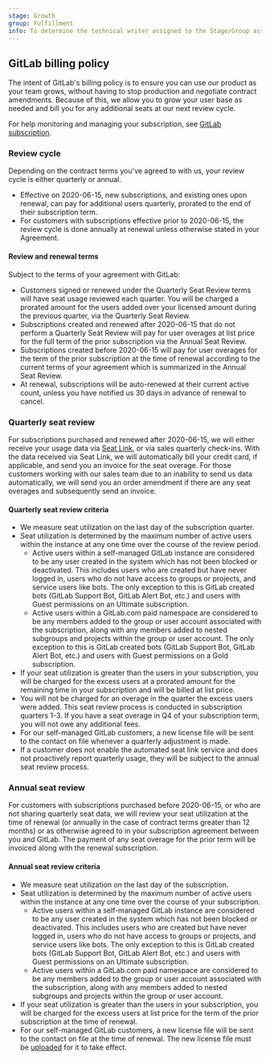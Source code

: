 ```yaml
---
stage: Growth
group: Fulfillment
info: To determine the technical writer assigned to the Stage/Group associated with this page, see https://about.gitlab.com/handbook/engineering/ux/technical-writing/#designated-technical-writers
---
```


## GitLab billing policy

The intent of GitLab's billing policy is to ensure you can use our product as your team grows,
without having to stop production and negotiate contract amendments. Because of this, we allow you
to grow your user base as needed and bill you for any additional seats at our next review cycle.

For help monitoring and managing your subscription, see [GitLab subscription](index.md).

### Review cycle

Depending on the contract terms you've agreed to with us, your review cycle is either quarterly or
annual.

- Effective on 2020-06-15, new subscriptions, and existing ones upon renewal, can pay for additional
users quarterly, prorated to the end of their subscription term.
- For customers with subscriptions effective prior to 2020-06-15, the review cycle is done annually at
renewal unless otherwise stated in your Agreement.

#### Review and renewal terms

Subject to the terms of your agreement with GitLab:

- Customers signed or renewed under the Quarterly Seat Review terms will have seat usage reviewed
each quarter. You will be charged a prorated amount for the users added over your licensed amount
during the previous quarter, via the Quarterly Seat Review.
- Subscriptions created and renewed after 2020-06-15 that do not perform a Quarterly Seat Review
will pay for user overages at list price for the full term of the prior subscription via the Annual
Seat Review.
- Subscriptions created before 2020-06-15 will pay for user overages for the term of the prior
subscription at the time of renewal according to the current terms of your agreement which is
summarized in the Annual Seat Review.
- At renewal, subscriptions will be auto-renewed at their current active count, unless you have
notified us 30 days in advance of renewal to cancel.

### Quarterly seat review

For subscriptions purchased and renewed after 2020-06-15, we will either receive your usage data via
[Seat Link](index.md#seatlink), or via sales quarterly check-ins. With the data received via Seat
Link, we will automatically bill your credit card, if applicable, and send you an invoice for the
seat overage. For those customers working with our sales team due to an inability to send us data
automatically, we will send you an order amendment if there are any seat overages and subsequently
send an invoice.

#### Quarterly seat review criteria

- We measure seat utilization on the last day of the subscription quarter.
- Seat utilization is determined by the maximum number of active users within the instance at any one time over the course of the review period.
  - Active users within a self-managed GitLab instance are considered to be any user created in the
    system which has not been blocked or deactivated. This includes users who are created but have
    never logged in, users who do not have access to groups or projects, and service users like
    bots. The only exception to this is GitLab created bots (GitLab Support Bot, GitLab Alert Bot,
    etc.) and users with Guest permissions on an Ultimate subscription.
  - Active users within a GitLab.com paid namespace are considered to be any members added to the
    group or user account associated with the subscription, along with any members added to nested
    subgroups and projects within the group or user account. The only exception to this is GitLab
    created bots (GitLab Support Bot, GitLab Alert Bot, etc.) and users with Guest permissions on a
    Gold subscription.
- If your seat utilization is greater than the users in your subscription, you will be charged for
  the excess users at a prorated amount for the remaining time in your subscription and will be
  billed at list price.
- You will not be charged for an overage in the quarter the excess users were added. This seat
  review process is conducted in subscription quarters 1-3. If you have a seat overage in Q4 of your
  subscription term, you will not owe any additional fees.
- For our self-managed GitLab customers, a new license file will be sent to the contact on file
  whenever a quarterly adjustment is made.
- If a customer does not enable the automated seat link service and does not proactively report
  quarterly usage, they will be subject to the annual seat review process.

### Annual seat review

For customers with subscriptions purchased before 2020-06-15, or who are not sharing quarterly seat data, we will review your seat utilization at the time of renewal (or annually in the case of contract terms greater than 12 months) or as otherwise agreed to in your subscription agreement between you and GitLab. The payment of any seat overage for the prior term will be invoiced along with the renewal subscription.

#### Annual seat review criteria

- We measure seat utilization on the last day of the subscription.
- Seat utilization is determined by the maximum number of active users within the instance at any
  one time over the course of your subscription.
  - Active users within a self-managed GitLab instance are considered to be any user created in the
    system which has not been blocked or deactivated. This includes users who are created but have
    never logged in, users who do not have access to groups or projects, and service users like
    bots. The only exception to this is GitLab created bots (GitLab Support Bot, GitLab Alert Bot,
    etc.) and users with Guest permissions on an Ultimate subscription.
  - Active users within a GitLab.com paid namespace are considered to be any members added to the
    group or user account associated with the subscription, along with any members added to nested
    subgroups and projects within the group or user account.
- If your seat utilization is greater than the users in your subscription, you will be charged for
  the excess users at list price for the term of the prior subscription at the time of renewal.
- For our self-managed GitLab customers, a new license file will be sent to the contact on file at
  the time of renewal. The new license file must be [uploaded](../user/admin_area/license.md#uploading-your-license) for it to take effect.
